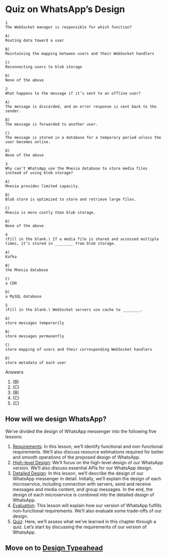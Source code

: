 # Quiz on WhatsApp’s Design


```
1
The WebSocket manager is responsible for which function?

A)
Routing data toward a user

B)
Maintaining the mapping between users and their WebSocket handlers

C)
Reconnecting users to blob storage

D)
None of the above
```

```
2
What happens to the message if it’s sent to an offline user?

A)
The message is discarded, and an error response is sent back to the sender.

B)
The message is forwarded to another user.

C)
The message is stored in a database for a temporary period unless the user becomes online.

D)
None of the above
```

```
3
Why can’t WhatsApp use the Mnesia database to store media files instead of using blob storage?

A)
Mnesia provides limited capacity.

B)
Blob store is optimized to store and retrieve large files.

C)
Mnesia is more costly than blob storage.

D)
None of the above
```

```
4
(Fill in the blank.) If a media file is shared and accessed multiple times, it’s stored in ________ from blob storage.

A)
Kafka

B)
the Mnesia database

C)
a CDN

D)
a MySQL database
```

```
5
(Fill in the blank.) WebSocket servers use cache to ________.

A)
store messages temporarily

B)
store messages permanently

C)
store mapping of users and their corresponding WebSocket handlers

D)
store metadata of each user
```

Answers

1. (B)
2. (C)
3. (B)
4. (C)
5. (C)


## How will we design WhatsApp?
We’ve divided the design of WhatsApp messenger into the following five lessons:

1. [Requirements](../Requirements%20of%20WhatsApp’s%20Design/): In this lesson, we’ll identify functional and non-functional requirements. We’ll also discuss resource estimations required for better and smooth operations of the proposed design of WhatsApp.
2. [High-level Design](../High-level%20Design%20of%20WhatsApp/): We’ll focus on the high-level design of our WhatsApp version. We’ll also discuss essential APIs for our WhatsApp design.
3. [Detailed Design](../Detailed%20Design%20of%20WhatsApp/): In this lesson, we’ll describe the design of our WhatsApp messenger in detail. Initially, we’ll explain the design of each microservice, including connection with servers, send and receive messages and media content, and group messages. In the end, the design of each microservice is combined into the detailed design of WhatsApp.
4. [Evaluation](../Evaluation%20of%20WhatsApp’s%20Design/): This lesson will explain how our version of WhatsApp fulfills non-functional requirements. We’ll also evaluate some trade-offs of our design.
5. [Quiz](../Quiz%20on%20WhatsApp’s%20Design/): Here, we’ll assess what we’ve learned in this chapter through a quiz.
Let’s start by discussing the requirements of our version of WhatsApp.

## Move on to [Design Typeahead](../../Design%20Typeahead%20Suggestion/System%20Design%20The%20Typeahead%20Suggestion%20System/)
